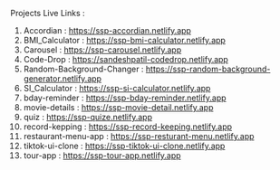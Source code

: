Projects Live Links :

1. Accordian : https://ssp-accordian.netlify.app
2. BMI_Calculator : https://ssp-bmi-calculator.netlify.app
3. Carousel : https://ssp-carousel.netlify.app
4. Code-Drop : https://sandeshpatil-codedrop.netlify.app
5. Random-Background-Changer : https://ssp-random-background-generator.netlify.app
6. SI_Calculator : https://ssp-si-calculator.netlify.app
7. bday-reminder : https://ssp-bday-reminder.netlify.app
8. movie-details : https://ssp-movie-detail.netlify.app
9. quiz : https://ssp-quize.netlify.app
10. record-kepping : https://ssp-record-keeping.netlify.app
11. restaurant-menu-app : https://ssp-resturant-menu.netlify.app
12. tiktok-ui-clone : https://ssp-tiktok-ui-clone.netlify.app
13. tour-app : https://ssp-tour-app.netlify.app
